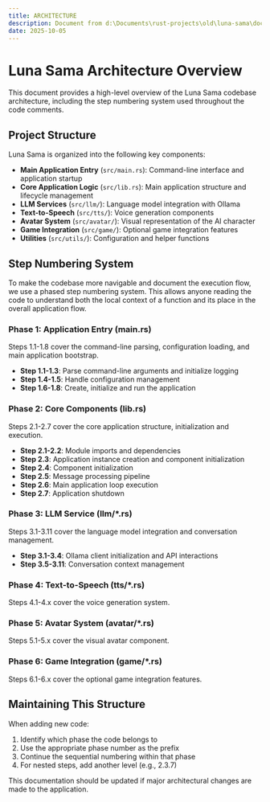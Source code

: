 ```yaml
---
title: ARCHITECTURE
description: Document from d:\Documents\rust-projects\old\luna-sama\docs\ARCHITECTURE.md
date: 2025-10-05
---
```


# Luna Sama Architecture Overview

This document provides a high-level overview of the Luna Sama codebase architecture, including the step numbering system used throughout the code comments.

## Project Structure

Luna Sama is organized into the following key components:

- **Main Application Entry** (`src/main.rs`): Command-line interface and application startup
- **Core Application Logic** (`src/lib.rs`): Main application structure and lifecycle management
- **LLM Services** (`src/llm/`): Language model integration with Ollama
- **Text-to-Speech** (`src/tts/`): Voice generation components
- **Avatar System** (`src/avatar/`): Visual representation of the AI character
- **Game Integration** (`src/game/`): Optional game integration features
- **Utilities** (`src/utils/`): Configuration and helper functions

## Step Numbering System

To make the codebase more navigable and document the execution flow, we use a phased step numbering system. This allows anyone reading the code to understand both the local context of a function and its place in the overall application flow.

### Phase 1: Application Entry (main.rs)

Steps 1.1-1.8 cover the command-line parsing, configuration loading, and main application bootstrap.

- **Step 1.1-1.3**: Parse command-line arguments and initialize logging
- **Step 1.4-1.5**: Handle configuration management
- **Step 1.6-1.8**: Create, initialize and run the application

### Phase 2: Core Components (lib.rs)

Steps 2.1-2.7 cover the core application structure, initialization and execution.

- **Step 2.1-2.2**: Module imports and dependencies
- **Step 2.3**: Application instance creation and component initialization
- **Step 2.4**: Component initialization
- **Step 2.5**: Message processing pipeline
- **Step 2.6**: Main application loop execution
- **Step 2.7**: Application shutdown

### Phase 3: LLM Service (llm/*.rs)

Steps 3.1-3.11 cover the language model integration and conversation management.

- **Step 3.1-3.4**: Ollama client initialization and API interactions
- **Step 3.5-3.11**: Conversation context management

### Phase 4: Text-to-Speech (tts/*.rs)

Steps 4.1-4.x cover the voice generation system.

### Phase 5: Avatar System (avatar/*.rs)

Steps 5.1-5.x cover the visual avatar component.

### Phase 6: Game Integration (game/*.rs)

Steps 6.1-6.x cover the optional game integration features.

## Maintaining This Structure

When adding new code:

1. Identify which phase the code belongs to
2. Use the appropriate phase number as the prefix
3. Continue the sequential numbering within that phase
4. For nested steps, add another level (e.g., 2.3.7)

This documentation should be updated if major architectural changes are made to the application.
